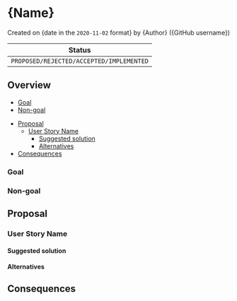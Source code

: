 # {Name}

Created on {date in the `2020-11-02` format} by {Author} ({GitHub username})

| Status                                   |
|------------------------------------------|
| `PROPOSED/REJECTED/ACCEPTED/IMPLEMENTED` |

## Overview

<!--
General overview of the proposal and section with ToC
-->

<!-- toc -->

  * [Goal](#goal)
  * [Non-goal](#non-goal)
- [Proposal](#proposal)
  * [User Story Name](#user-story-name)
    + [Suggested solution](#suggested-solution)
    + [Alternatives](#alternatives)
- [Consequences](#consequences)

<!-- tocstop -->

### Goal

### Non-goal

## Proposal

### User Story Name

#### Suggested solution

#### Alternatives

<!--
What other approaches did you consider, and why did you rule them out? These do
not need to be as detailed as the proposal, but should include enough
information to express the idea and why it was not acceptable.
-->

## Consequences
